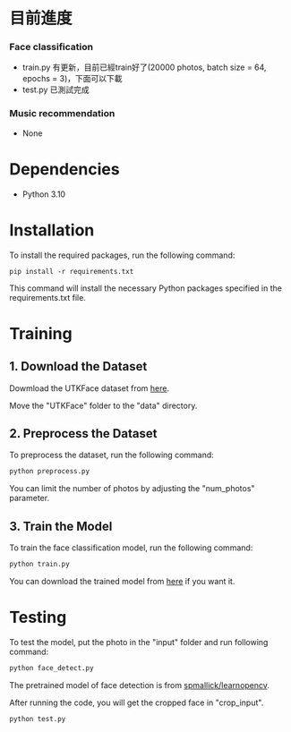 # 目前進度
### Face classification
* train.py 有更新，目前已經train好了(20000 photos, batch size = 64, epochs = 3)，下面可以下載
* test.py 已測試完成
### Music recommendation
* None

# Dependencies
* Python 3.10

# Installation
To install the required packages, run the following command:
```pip
pip install -r requirements.txt
```
This command will install the necessary Python packages specified in the requirements.txt file.

# Training
## 1. Download the Dataset
Dowmload the UTKFace dataset from [here](https://www.kaggle.com/datasets/jangedoo/utkface-new).

Move the "UTKFace" folder to the "data" directory.

## 2. Preprocess the Dataset
To preprocess the dataset, run the following command:
```python
python preprocess.py
```
You can limit the number of photos by adjusting the "num_photos" parameter.

## 3. Train the Model
To train the face classification model, run the following command:
```python
python train.py
```
You can download the trained model from [here](https://drive.google.com/drive/folders/146qbJXDoewV6p73qA4vFUPLgEmL7svVi?usp=drive_link) if you want it.

# Testing
To test the model, put the photo in the "input" folder and run following command:
```python
python face_detect.py
```
The pretrained model of face detection is from [spmallick/learnopencv](https://github.com/spmallick/learnopencv/tree/master/AgeGender).

After running the code, you will get the cropped face in "crop_input".
```python
python test.py
```


